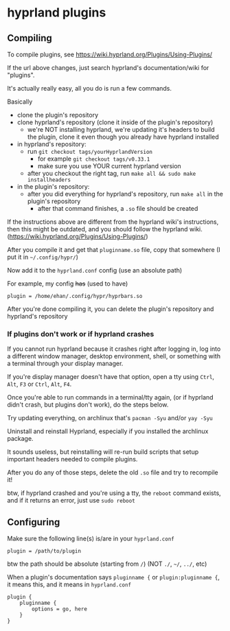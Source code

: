 # hyprland plugins

## Compiling

To compile plugins, see https://wiki.hyprland.org/Plugins/Using-Plugins/

If the url above changes, just search hyprland's documentation/wiki for "plugins".

It's actually really easy, all you do is run a few commands.

Basically
- clone the plugin's repository
- clone hyprland's repository (clone it inside of the plugin's repository)
  - we're NOT installing hyprland, we're updating it's headers to build the plugin, clone it even though you already have hyprland installed
- in hyprland's repository:
  - run `git checkout tags/yourHyprlandVersion`
    - for example `git checkout tags/v0.33.1`
    - make sure you use YOUR current hyprland version
  - after you checkout the right tag, run `make all && sudo make installheaders`
- in the plugin's repository:
  - after you did everything for hyprland's repository, run `make all` in the plugin's repository
    - after that command finishes, a `.so` file should be created

If the instructions above are different from the hyprland wiki's instructions, then this might be outdated, and you should follow the hyprland wiki. (https://wiki.hyprland.org/Plugins/Using-Plugins/)

After you compile it and get that `pluginname.so` file, copy that somewhere (I put it in `~/.config/hypr/`)

Now add it to the `hyprland.conf` config (use an absolute path)

For example, my config ~~has~~ (used to have)
```
plugin = /home/ehan/.config/hypr/hyprbars.so
```

After you're done compiling it, you can delete the plugin's repository and hyprland's repository

### If plugins don't work or if hyprland crashes

If you cannot run hyprland because it crashes right after logging in, log into a different window manager, desktop environment, shell, or something with a terminal through your display manager.

If you're display manager doesn't have that option, open a tty using `Ctrl`, `Alt`, `F3` or `Ctrl`, `Alt`, `F4`.

Once you're able to run commands in a terminal/tty again, (or if hyprland didn't crash, but plugins don't work), do the steps below.

Try updating everything, on archlinux that's `pacman -Syu` and/or `yay -Syu`

Uninstall and reinstall Hyprland, especially if you installed the archlinux package.

It sounds useless, but reinstalling will re-run build scripts that setup important headers needed to compile plugins.

After you do any of those steps, delete the old `.so` file and try to recompile it!

btw, if hyprland crashed and you're using a tty, the `reboot` command exists, and if it returns an error, just use `sudo reboot`

## Configuring

Make sure the following line(s) is/are in your `hyprland.conf`
```
plugin = /path/to/plugin
```

btw the path should be absolute (starting from `/`) (NOT `./`, `~/`, `../`, etc)

When a plugin's documentation says `pluginname {` or `plugin:pluginname {`, it means this, and it means in `hyprland.conf`
```
plugin {
    pluginname {
        options = go, here
    }
}
```
